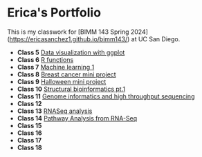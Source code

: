 # Erica's Portfolio
This is my classwork for [BIMM 143 Spring 2024] (https://ericasanchez1.github.io/bimm143/) at UC San Diego.

- **Class 5** [Data visualization with ggplot](~/Desktop/BIMM143/bimm143/class05/class05.md)
- **Class 6** [R functions](https://github.com/ericasanchez1/bimm143/blob/main/class06/class06.qmd)
- **Class 7** [Machine learning 1](https://github.com/ericasanchez1/bimm143/blob/main/class07/Untitled.qmd)
- **Class 8** [Breast cancer mini project](https://github.com/ericasanchez1/bimm143/blob/main/class08/class08.qmd)
- **Class 9** [Halloween mini project](https://github.com/ericasanchez1/bimm143/blob/main/class09/Class09.qmd)
- **Class 10** [Structural bioinformatics pt.1](https://github.com/ericasanchez1/bimm143/blob/main/class10/Class10.qmd)
- **Class 11** [Genome informatics and high throughput sequencing](https://github.com/ericasanchez1/bimm143/blob/main/Class%2011/class11.qmd)
- **Class 12** 
- **Class 13** [RNASeq analysis](https://github.com/ericasanchez1/bimm143/blob/main/Class%2013/Class13.qmd)
- **Class 14** [Pathway Analysis from RNA-Seq](https://github.com/ericasanchez1/bimm143/blob/main/Class%2014/Class14.qmd)
- **Class 15** 
- **Class 16**
- **Class 17**
- **Class 18**
